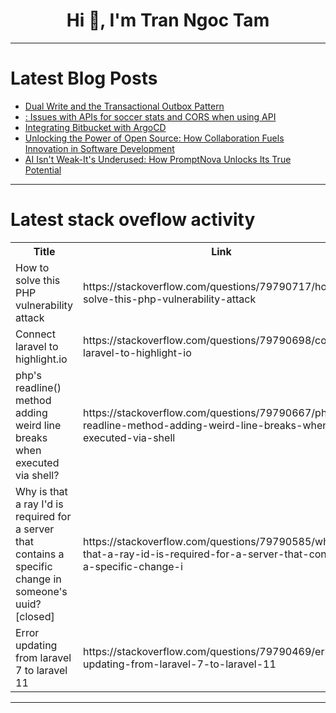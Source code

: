 <h1 align="center">Hi 👋, I'm Tran Ngoc Tam</h1>

---

# Latest Blog Posts 
<!-- BLOG-POST-LIST:START -->
- [Dual Write and the Transactional Outbox Pattern](https://dev.to/igor_grieder/dual-write-and-the-transactional-outbox-pattern-aid)
- [: Issues with APIs for soccer stats and CORS when using API](https://dev.to/samuel_pea_923ed4db2832b/-issues-with-apis-for-soccer-stats-and-cors-when-using-api-64d)
- [Integrating Bitbucket with ArgoCD](https://dev.to/durrello/integrating-bitbucket-with-argocd-114a)
- [Unlocking the Power of Open Source: How Collaboration Fuels Innovation in Software Development](https://dev.to/mikeover/unlocking-the-power-of-open-source-how-collaboration-fuels-innovation-in-software-development-2dcn)
- [AI Isn&#39;t Weak-It&#39;s Underused: How PromptNova Unlocks Its True Potential](https://dev.to/naresh_007/ai-isnt-weak-its-underused-how-promptnova-unlocks-its-true-potential-2fnc)
<!-- BLOG-POST-LIST:END -->

---

# Latest stack oveflow activity
<table>
  <tr><th>Title</th><th>Link</th></tr>
  <!-- STACKOVERFLOW:START --><tr><td>How to solve this PHP vulnerability attack</td><td>https://stackoverflow.com/questions/79790717/how-to-solve-this-php-vulnerability-attack</td></tr><tr><td>Connect laravel to highlight.io</td><td>https://stackoverflow.com/questions/79790698/connect-laravel-to-highlight-io</td></tr><tr><td>php&#39;s readline&lpar;&rpar; method adding weird line breaks when executed via shell?</td><td>https://stackoverflow.com/questions/79790667/phps-readline-method-adding-weird-line-breaks-when-executed-via-shell</td></tr><tr><td>Why is that a ray I&#39;d is required for a server that contains a specific change in someone&#39;s uuid? [closed]</td><td>https://stackoverflow.com/questions/79790585/why-is-that-a-ray-id-is-required-for-a-server-that-contains-a-specific-change-i</td></tr><tr><td>Error updating from laravel 7 to laravel 11</td><td>https://stackoverflow.com/questions/79790469/error-updating-from-laravel-7-to-laravel-11</td></tr><!-- STACKOVERFLOW:END -->
</table>

---


